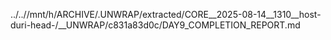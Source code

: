 ../..//mnt/h/ARCHIVE/.UNWRAP/extracted/CORE__2025-08-14__1310__host-duri-head-/__UNWRAP/c831a83d0c/DAY9_COMPLETION_REPORT.md